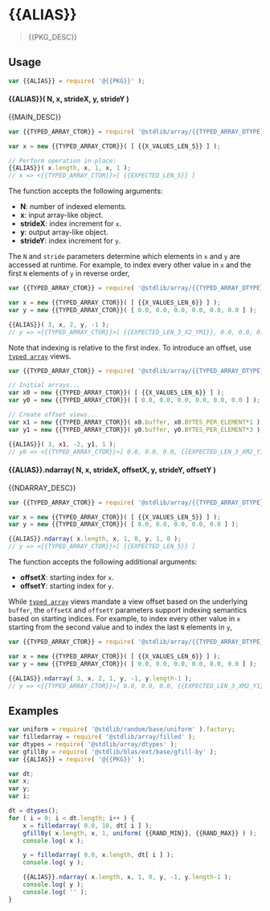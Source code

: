 <!--

@license Apache-2.0

Copyright (c) {{YEAR}} {{COPYRIGHT}}.

Licensed under the Apache License, Version 2.0 (the "License");
you may not use this file except in compliance with the License.
You may obtain a copy of the License at

   http://www.apache.org/licenses/LICENSE-2.0

Unless required by applicable law or agreed to in writing, software
distributed under the License is distributed on an "AS IS" BASIS,
WITHOUT WARRANTIES OR CONDITIONS OF ANY KIND, either express or implied.
See the License for the specific language governing permissions and
limitations under the License.

-->

# {{ALIAS}}

> {{PKG_DESC}}

<section class="intro">

</section>

<!-- /.intro -->

<section class="usage">

## Usage

```javascript
var {{ALIAS}} = require( '@{{PKG}}' );
```

#### {{ALIAS}}( N, x, strideX, y, strideY )

{{MAIN_DESC}}

```javascript
var {{TYPED_ARRAY_CTOR}} = require( '@stdlib/array/{{TYPED_ARRAY_DTYPE}}' );

var x = new {{TYPED_ARRAY_CTOR}}( [ {{X_VALUES_LEN_5}} ] );

// Perform operation in-place:
{{ALIAS}}( x.length, x, 1, x, 1 );
// x => <{{TYPED_ARRAY_CTOR}}>[ {{EXPECTED_LEN_5}} ]
```

The function accepts the following arguments:

-   **N**: number of indexed elements.
-   **x**: input array-like object.
-   **strideX**: index increment for `x`.
-   **y**: output array-like object.
-   **strideY**: index increment for `y`.

The `N` and `stride` parameters determine which elements in `x` and `y` are accessed at runtime. For example, to index every other value in `x` and the first `N` elements of `y` in reverse order,

```javascript
var {{TYPED_ARRAY_CTOR}} = require( '@stdlib/array/{{TYPED_ARRAY_DTYPE}}' );

var x = new {{TYPED_ARRAY_CTOR}}( [ {{X_VALUES_LEN_6}} ] );
var y = new {{TYPED_ARRAY_CTOR}}( [ 0.0, 0.0, 0.0, 0.0, 0.0, 0.0 ] );

{{ALIAS}}( 3, x, 2, y, -1 );
// y => <{{TYPED_ARRAY_CTOR}}>[ {{EXPECTED_LEN_3_X2_YM1}}, 0.0, 0.0, 0.0 ]
```

Note that indexing is relative to the first index. To introduce an offset, use [`typed array`][mdn-typed-array] views.

```javascript
var {{TYPED_ARRAY_CTOR}} = require( '@stdlib/array/{{TYPED_ARRAY_DTYPE}}' );

// Initial arrays...
var x0 = new {{TYPED_ARRAY_CTOR}}( [ {{X_VALUES_LEN_6}} ] );
var y0 = new {{TYPED_ARRAY_CTOR}}( [ 0.0, 0.0, 0.0, 0.0, 0.0, 0.0 ] );

// Create offset views...
var x1 = new {{TYPED_ARRAY_CTOR}}( x0.buffer, x0.BYTES_PER_ELEMENT*1 ); // start at 2nd element
var y1 = new {{TYPED_ARRAY_CTOR}}( y0.buffer, y0.BYTES_PER_ELEMENT*3 ); // start at 4th element

{{ALIAS}}( 3, x1, -2, y1, 1 );
// y0 => <{{TYPED_ARRAY_CTOR}}>[ 0.0, 0.0, 0.0, {{EXPECTED_LEN_3_XM2_Y1}} ]
```

#### {{ALIAS}}.ndarray( N, x, strideX, offsetX, y, strideY, offsetY )

{{NDARRAY_DESC}}

```javascript
var {{TYPED_ARRAY_CTOR}} = require( '@stdlib/array/{{TYPED_ARRAY_DTYPE}}' );

var x = new {{TYPED_ARRAY_CTOR}}( [ {{X_VALUES_LEN_5}} ] );
var y = new {{TYPED_ARRAY_CTOR}}( [ 0.0, 0.0, 0.0, 0.0, 0.0 ] );

{{ALIAS}}.ndarray( x.length, x, 1, 0, y, 1, 0 );
// y => <{{TYPED_ARRAY_CTOR}}>[ {{EXPECTED_LEN_5}} ]
```

The function accepts the following additional arguments:

-   **offsetX**: starting index for `x`.
-   **offsetY**: starting index for `y`.

While [`typed array`][mdn-typed-array] views mandate a view offset based on the underlying `buffer`, the `offsetX` and `offsetY` parameters support indexing semantics based on starting indices. For example, to index every other value in `x` starting from the second value and to index the last `N` elements in `y`,

```javascript
var {{TYPED_ARRAY_CTOR}} = require( '@stdlib/array/{{TYPED_ARRAY_DTYPE}}' );

var x = new {{TYPED_ARRAY_CTOR}}( [ {{X_VALUES_LEN_6}} ] );
var y = new {{TYPED_ARRAY_CTOR}}( [ 0.0, 0.0, 0.0, 0.0, 0.0, 0.0 ] );

{{ALIAS}}.ndarray( 3, x, 2, 1, y, -1, y.length-1 );
// y => <{{TYPED_ARRAY_CTOR}}>[ 0.0, 0.0, 0.0, {{EXPECTED_LEN_3_XM2_Y1}} ]
```

</section>

<!-- /.usage -->

<section class="notes">

</section>

<!-- /.notes -->

<section class="examples">

## Examples

<!-- eslint no-undef: "error" -->

```javascript
var uniform = require( '@stdlib/random/base/uniform' ).factory;
var filledarray = require( '@stdlib/array/filled' );
var dtypes = require( '@stdlib/array/dtypes' );
var gfillBy = require( '@stdlib/blas/ext/base/gfill-by' );
var {{ALIAS}} = require( '@{{PKG}}' );

var dt;
var x;
var y;
var i;

dt = dtypes();
for ( i = 0; i < dt.length; i++ ) {
    x = filledarray( 0.0, 10, dt[ i ] );
    gfillBy( x.length, x, 1, uniform( {{RAND_MIN}}, {{RAND_MAX}} ) );
    console.log( x );

    y = filledarray( 0.0, x.length, dt[ i ] );
    console.log( y );

    {{ALIAS}}.ndarray( x.length, x, 1, 0, y, -1, y.length-1 );
    console.log( y );
    console.log( '' );
}
```

</section>

<!-- /.examples -->

<section class="links">

[mdn-typed-array]: https://developer.mozilla.org/en-US/docs/Web/JavaScript/Reference/Global_Objects/TypedArray{{DESC_LINK_TEXT_LABEL}}

</section>

<!-- /.links -->
